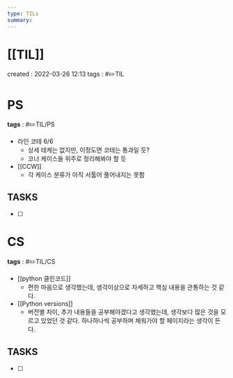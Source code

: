 ```yaml
---
type: TILs
summary: 
---
```


# [[TIL]]
created : 2022-03-26 12:13
tags : #✏️TIL

# PS
**tags** : #✏️TIL/PS
- 라인 코테 6/6
	- 상세 테케는 없지만, 이정도면 코테는 통과일 듯?
	- 코너 케이스들 위주로 정리해봐야 할 듯
- [[CCW]]
	- 각 케이스 분류가 아직 서툴어 풀어내지는 못함

## TASKS
- [ ] 

# CS
**tags** : #✏️TIL/CS
- [[python 클린코드]]
	- 편한 마음으로 생각했는데, 생각이상으로 자세하고 핵심 내용을 관통하는 것 같다.
- [[Python versions]]
	- 버전별 차이, 추가 내용들을 공부해야겠다고 생각했는데, 생각보다 많은 것을 모르고 있었던 것 같다. 하나하나씩 공부하며 체워가야 할 페이지라는 생각이 든다.

## TASKS
- [ ] 
